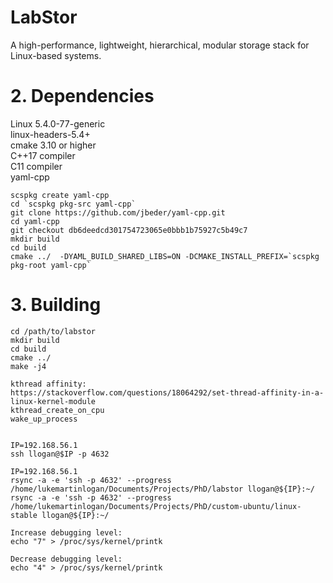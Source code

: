 
# LabStor

A high-performance, lightweight, hierarchical, modular storage stack for Linux-based systems.

# 2. Dependencies

Linux 5.4.0-77-generic  
linux-headers-5.4+  
cmake 3.10 or higher  
C++17 compiler  
C11 compiler  
yaml-cpp

```
scspkg create yaml-cpp
cd `scspkg pkg-src yaml-cpp` 
git clone https://github.com/jbeder/yaml-cpp.git
cd yaml-cpp
git checkout db6deedcd301754723065e0bbb1b75927c5b49c7
mkdir build
cd build
cmake ../  -DYAML_BUILD_SHARED_LIBS=ON -DCMAKE_INSTALL_PREFIX=`scspkg pkg-root yaml-cpp`
```

# 3. Building

```
cd /path/to/labstor
mkdir build  
cd build
cmake ../
make -j4  
```

```
kthread affinity:
https://stackoverflow.com/questions/18064292/set-thread-affinity-in-a-linux-kernel-module
kthread_create_on_cpu
wake_up_process
 
```

```
IP=192.168.56.1
ssh llogan@$IP -p 4632

IP=192.168.56.1
rsync -a -e 'ssh -p 4632' --progress /home/lukemartinlogan/Documents/Projects/PhD/labstor llogan@${IP}:~/
rsync -a -e 'ssh -p 4632' --progress /home/lukemartinlogan/Documents/Projects/PhD/custom-ubuntu/linux-stable llogan@${IP}:~/
```

```
Increase debugging level:
echo "7" > /proc/sys/kernel/printk

Decrease debugging level:
echo "4" > /proc/sys/kernel/printk
```
